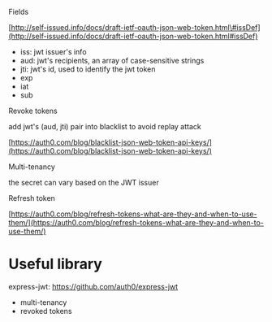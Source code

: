 Fields

[http://self-issued.info/docs/draft-ietf-oauth-json-web-token.html\#issDef](http://self-issued.info/docs/draft-ietf-oauth-json-web-token.html#issDef)

* iss: jwt issuer's info
* aud: jwt's recipients, an array of case-sensitive strings
* jti: jwt's id, used to identify the jwt token
* exp
* iat
* sub

Revoke tokens

add jwt's \(aud, jti\) pair into blacklist to avoid replay attack

[https://auth0.com/blog/blacklist-json-web-token-api-keys/](https://auth0.com/blog/blacklist-json-web-token-api-keys/)

Multi-tenancy

the secret can vary based on the JWT issuer

Refresh token

[https://auth0.com/blog/refresh-tokens-what-are-they-and-when-to-use-them/](https://auth0.com/blog/refresh-tokens-what-are-they-and-when-to-use-them/)



# Useful library

express-jwt: https://github.com/auth0/express-jwt

* multi-tenancy
* revoked tokens



